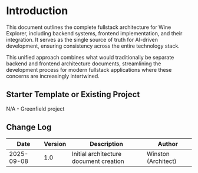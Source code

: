 # Introduction

This document outlines the complete fullstack architecture for Wine Explorer, including backend systems, frontend implementation, and their integration. It serves as the single source of truth for AI-driven development, ensuring consistency across the entire technology stack.

This unified approach combines what would traditionally be separate backend and frontend architecture documents, streamlining the development process for modern fullstack applications where these concerns are increasingly intertwined.

## Starter Template or Existing Project

N/A - Greenfield project

## Change Log

| Date       | Version | Description                            | Author              |
| ---------- | ------- | -------------------------------------- | ------------------- |
| 2025-09-08 | 1.0     | Initial architecture document creation | Winston (Architect) |
